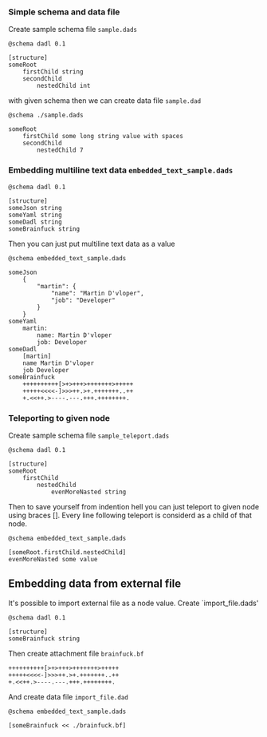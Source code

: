 ### Simple schema and data file
Create sample schema file `sample.dads`

    @schema dadl 0.1

    [structure]
    someRoot
        firstChild string
        secondChild
            nestedChild int

with given schema then we can create data file `sample.dad`

    @schema ./sample.dads

    someRoot
        firstChild some long string value with spaces
        secondChild
            nestedChild 7  

### Embedding multiline text data `embedded_text_sample.dads`

    @schema dadl 0.1

    [structure]
    someJson string
    someYaml string
    someDadl string
    someBrainfuck string

Then you can just put multiline text data as a value

    @schema embedded_text_sample.dads

    someJson
        {
            "martin": {
                "name": "Martin D'vloper",
                "job": "Developer"
            }
        }
    someYaml
        martin:
            name: Martin D'vloper
            job: Developer
    someDadl
        [martin]
        name Martin D'vloper
        job Developer
    someBrainfuck
        ++++++++++[>+>+++>+++++++>+++++
        +++++<<<<-]>>>++.>+.+++++++..++
        +.<<++.>----.---.+++.++++++++.

### Teleporting to given node
Create sample schema file `sample_teleport.dads`

    @schema dadl 0.1

    [structure]
    someRoot
        firstChild
            nestedChild
                evenMoreNasted string

Then to save yourself from indention hell you can just teleport to given node using braces []. Every line following teleport is considerd as a child of that node.

    @schema embedded_text_sample.dads

    [someRoot.firstChild.nestedChild]     
    evenMoreNasted some value


## Embedding data from external file
It's possible to import external file as a node value. Create `import_file.dads'

    @schema dadl 0.1

    [structure]
    someBrainfuck string

Then create attachment file `brainfuck.bf`

    ++++++++++[>+>+++>+++++++>+++++
    +++++<<<<-]>>>++.>+.+++++++..++
    +.<<++.>----.---.+++.++++++++.

And create data file `import_file.dad`

    @schema embedded_text_sample.dads

    [someBrainfuck << ./brainfuck.bf]     
